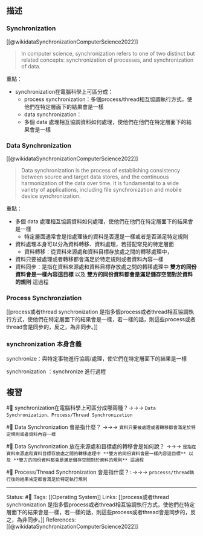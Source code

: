 
## 描述


### Synchronization 
[[@wikidataSynchronizationComputerScience2022]]
> In computer science, synchronization refers to one of two distinct but related concepts: synchronization of processes, and synchronization of data.

重點：
- synchronization在電腦科學上可區分成：
	- process synchronization：多個process/thread相互協調執行方式，使他們在特定層面下的結果會是一樣
	- data synchronization：
	- 多個 data 處理相互協調資料如何處理，使他們在他們在特定層面下的結果會是一樣




###  Data Synchronization
[[@wikidataSynchronizationComputerScience2022]]
> Data synchronization is the process of establishing consistency between source and target data stores, and the continuous harmonization of the data over time. It is fundamental to a wide variety of applications, including file synchronization and mobile device synchronization.

重點：
- 多個 data 處理相互協調資料如何處理，使他們在他們在特定層面下的結果會是一樣
	- 特定層面通常會是指處理後的資料是否還是一樣或者是否滿足特定規則
- 資料處理本身可以分為資料轉移、資料處理，若搭配常見的特定層面
	- 資料轉移：從資料來源處和資料目標存放處之間的轉移處理中，
- 資料只要被處理或者轉移都會滿足於特定規則或者資料內容一樣
- 資料同步：是指在資料來源處和資料目標存放處之間的轉移處理中 **雙方的同份資料會是一樣內容這目標** 以及 **雙方的同份資料都會是滿足儲存空間對於資料的規則** 這過程


### Process Synchronziation
[[process或者thread synchronization 是指多個process或者thread相互協調執行方式，使他們在特定層面下的結果會是一樣，若一樣的話，則這些process或者thread會是同步的，反之，為非同步。]]

### synchronization 本身含義

synchronize：與特定事物進行協調/處理，使它們在特定層面下的結果是一樣

synchronization ：synchronize 進行過程


## 複習


#🧠 synchronization在電腦科學上可區分成哪兩種？->->-> `Data Synchronization、Process/Thread Synchronization`

#🧠 Data Synchronization 會是指什麼？ ->->-> `資料只要被處理或者轉移都會滿足於特定規則或者資料內容一樣`

#🧠 Data Synchronization 放在來源處和目標處的轉移會是如何說？ ->->-> `是指在資料來源處和資料目標存放處之間的轉移處理中 **雙方的同份資料會是一樣內容這目標** 以及 **雙方的同份資料都會是滿足儲存空間對於資料的規則** 這過程`

#🧠 Process/Thread Synchronization 會是指什麼？: ->->-> `processs/thread執行後的結果肯定都會滿足於特定執行規則`


---
Status: #🌱 
Tags:
[[Operating System]]
Links:
[[process或者thread synchronization 是指多個process或者thread相互協調執行方式，使他們在特定層面下的結果會是一樣，若一樣的話，則這些process或者thread會是同步的，反之，為非同步。]]
References:
[[@wikidataSynchronizationComputerScience2022]]